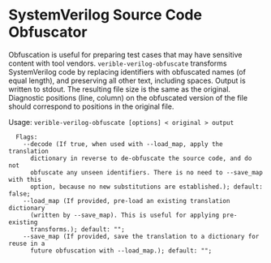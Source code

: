 # SystemVerilog Source Code Obfuscator

<!--*
freshness: { owner: 'fangism' reviewed: '2020-10-05' }
*-->

Obfuscation is useful for preparing test cases that may have sensitive content
with tool vendors. `verible-verilog-obfuscate` transforms SystemVerilog code by
replacing identifiers with obfuscated names (of equal length), and preserving
all other text, including spaces. Output is written to stdout. The resulting
file size is the same as the original. Diagnostic positions (line, column) on
the obfuscated version of the file should correspond to positions in the
original file.

Usage: `verible-verilog-obfuscate [options] < original > output`

```
  Flags:
    --decode (If true, when used with --load_map, apply the translation
      dictionary in reverse to de-obfuscate the source code, and do not
      obfuscate any unseen identifiers. There is no need to --save_map with this
      option, because no new substitutions are established.); default: false;
    --load_map (If provided, pre-load an existing translation dictionary
      (written by --save_map). This is useful for applying pre-existing
      transforms.); default: "";
    --save_map (If provided, save the translation to a dictionary for reuse in a
      future obfuscation with --load_map.); default: "";
```
